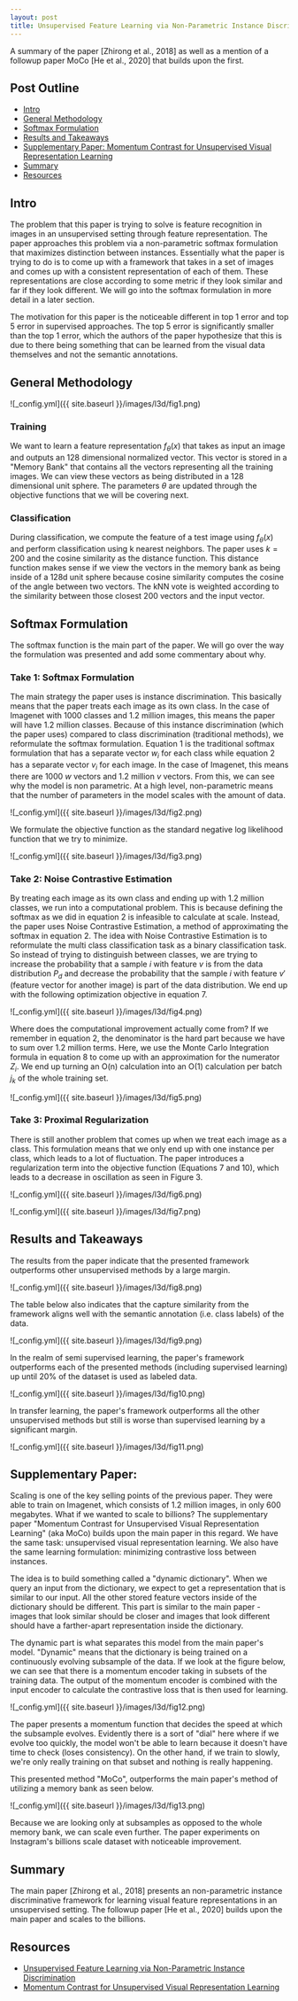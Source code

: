 ```yaml
---
layout: post
title: Unsupervised Feature Learning via Non-Parametric Instance Discrimination
---
```

A summary of the paper [Zhirong et al., 2018] as well as a mention of a followup paper MoCo [He et al., 2020] that builds upon the first.

## Post Outline
- [Intro](#intro)
- [General Methodology](#general-methodology)
- [Softmax Formulation](#softmax-formulation)
- [Results and Takeaways](#results-and-takeaways)
- [Supplementary Paper: Momentum Contrast for Unsupervised Visual Representation Learning](#supplementary-paper)
- [Summary](#summary)
- [Resources](#resources)


## Intro
The problem that this paper is trying to solve is feature recognition in images in an unsupervised setting through feature representation.
The paper approaches this problem via a non-parametric softmax formulation that maximizes distinction between instances.
Essentially what the paper is trying to do is to come up with a framework that takes in a set of images and comes up with a consistent representation of each of them.
These representations are close according to some metric if they look similar and far if they look different.
We will go into the softmax formulation in more detail in a later section.

The motivation for this paper is the noticeable different in top 1 error and top 5 error in supervised approaches.
The top 5 error is significantly smaller than the top 1 error, which the authors of the paper hypothesize that this is due to there being something that can be learned from the visual data themselves and not the semantic annotations.

## General Methodology

![_config.yml]({{ site.baseurl }}/images/l3d/fig1.png)

### Training
We want to learn a feature representation $f_\theta(x)$ that takes as input an image and outputs an 128 dimensional normalized vector.
This vector is stored in a "Memory Bank" that contains all the vectors representing all the training images.
We can view these vectors as being distributed in a 128 dimensional unit sphere.
The parameters $\theta$ are updated through the objective functions that we will be covering next.

### Classification
During classification, we compute the feature of a test image using $f_\theta(x)$ and perform classification using k nearest neighbors.
The paper uses $k = 200$ and the cosine similarity as the distance function.
This distance function makes sense if we view the vectors in the memory bank as being inside of a 128d unit sphere because cosine similarity computes the cosine of the angle between two vectors.
The kNN vote is weighted according to the similarity between those closest 200 vectors and the input vector.


## Softmax Formulation
The softmax function is the main part of the paper.
We will go over the way the formulation was presented and add some commentary about why.

### Take 1: Softmax Formulation
The main strategy the paper uses is instance discrimination.
This basically means that the paper treats each image as its own class.
In the case of Imagenet with 1000 classes and 1.2 million images, this means the paper will have 1.2 million classes.
Because of this instance discrimination (which the paper uses) compared to class discrimination (traditional methods), we reformulate the softmax formulation.
Equation 1 is the traditional softmax formulation that has a separate vector $w_i$ for each class while equation 2 has a separate vector $v_i$ for each image.
In the case of Imagenet, this means there are 1000 $w$ vectors and 1.2 million $v$ vectors.
From this, we can see why the model is non parametric.
At a high level, non-parametric means that the number of parameters in the model scales with the amount of data.


![_config.yml]({{ site.baseurl }}/images/l3d/fig2.png)

We formulate the objective function as the standard negative log likelihood function that we try to minimize.


![_config.yml]({{ site.baseurl }}/images/l3d/fig3.png)

### Take 2: Noise Contrastive Estimation
By treating each image as its own class and ending up with 1.2 million classes, we run into a computational problem.
This is because defining the softmax as we did in equation 2 is infeasible to calculate at scale.
Instead, the paper uses Noise Contrastive Estimation, a method of approximating the softmax in equation 2.
The idea with Noise Contrastive Estimation is to reformulate the multi class classification task as a binary classification task.
So instead of trying to distinguish between classes, we are trying to increase the probability that a sample $i$ with feature $v$ is from the data distribution $P_d$ and decrease the probability that the sample $i$ with feature $v'$ (feature vector for another image) is part of the data distribution.
We end up with the following optimization objective in equation 7.


![_config.yml]({{ site.baseurl }}/images/l3d/fig4.png)

Where does the computational improvement actually come from?
If we remember in equation 2, the denominator is the hard part because we have to sum over 1.2 million terms.
Here, we use the Monte Carlo Integration formula in equation 8 to come up with an approximation for the numerator $Z_i$.
We end up turning an O(n) calculation into an O(1) calculation per batch $j_k$ of the whole training set.


![_config.yml]({{ site.baseurl }}/images/l3d/fig5.png)

### Take 3: Proximal Regularization
There is still another problem that comes up when we treat each image as a class.
This formulation means that we only end up with one instance per class, which leads to a lot of fluctuation.
The paper introduces a regularization term into the objective function (Equations 7 and 10), which leads to a decrease in oscillation as seen in Figure 3.


![_config.yml]({{ site.baseurl }}/images/l3d/fig6.png)

![_config.yml]({{ site.baseurl }}/images/l3d/fig7.png)

## Results and Takeaways

The results from the paper indicate that the presented framework outperforms other unsupervised methods by a large margin.


![_config.yml]({{ site.baseurl }}/images/l3d/fig8.png)

The table below also indicates that the capture similarity from the framework aligns well with the semantic annotation (i.e. class labels) of the data.

![_config.yml]({{ site.baseurl }}/images/l3d/fig9.png)

In the realm of semi supervised learning, the paper's framework outperforms each of the presented methods (including supervised learning) up until 20% of the dataset is used as labeled data.


![_config.yml]({{ site.baseurl }}/images/l3d/fig10.png)

In transfer learning, the paper's framework outperforms all the other unsupervised methods but still is worse than supervised learning by a significant margin.


![_config.yml]({{ site.baseurl }}/images/l3d/fig11.png)

## Supplementary Paper:

Scaling is one of the key selling points of the previous paper.
They were able to train on Imagenet, which consists of 1.2 million images, in only 600 megabytes.
What if we wanted to scale to billions?
The supplementary paper "Momentum Contrast for Unsupervised Visual Representation Learning" (aka MoCo) builds upon the main paper in this regard.
We have the same task: unsupervised visual representation learning.
We also have the same learning formulation: minimizing contrastive loss between instances.

The idea is to build something called a "dynamic dictionary".
When we query an input from the dictionary, we expect to get a representation that is similar to our input.
All the other stored feature vectors inside of the dictionary should be different.
This part is similar to the main paper - images that look similar should be closer and images that look different should have a farther-apart representation inside the dictionary.

The dynamic part is what separates this model from the main paper's model.
"Dynamic" means that the dictionary is being trained on a continuously evolving subsample of the data.
If we look at the figure below, we can see that there is a momentum encoder taking in subsets of the training data.
The output of the momentum encoder is combined with the input encoder to calculate the contrastive loss that is then used for learning.


![_config.yml]({{ site.baseurl }}/images/l3d/fig12.png)


The paper presents a momentum function that decides the speed at which the subsample evolves.
Evidently there is a sort of "dial" here where if we evolve too quickly, the model won't be able to learn because it doesn't have time to check (loses consistency).
On the other hand, if we train to slowly, we're only really training on that subset and nothing is really happening.

This presented method "MoCo", outperforms the main paper's method of utilizing a memory bank as seen below.


![_config.yml]({{ site.baseurl }}/images/l3d/fig13.png)


Because we are looking only at subsamples as opposed to the whole memory bank, we can scale even further.
The paper experiments on Instagram's billions scale dataset with noticeable improvement.

## Summary
The main paper [Zhirong et al., 2018] presents an non-parametric instance discriminative framework for learning visual feature representations in an unsupervised setting.
The followup paper [He et al., 2020] builds upon the main paper and scales to the billions.

## Resources
- [Unsupervised Feature Learning via Non-Parametric Instance Discrimination](https://openaccess.thecvf.com/content_cvpr_2018/papers/Wu_Unsupervised_Feature_Learning_CVPR_2018_paper.pdf)
- [Momentum Contrast for Unsupervised Visual Representation Learning](https://arxiv.org/pdf/1911.05722.pdf)